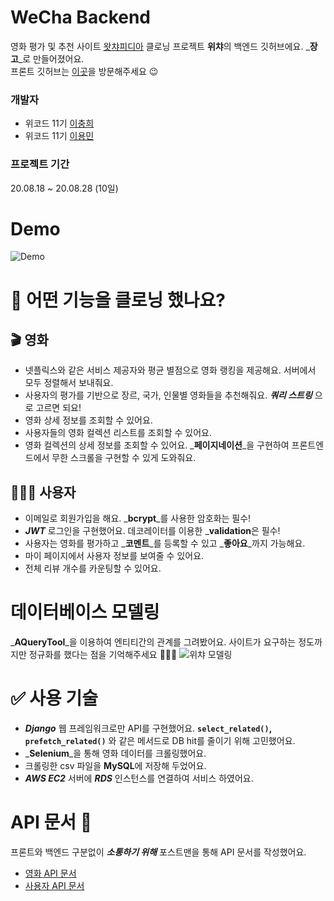 # WeCha Backend
영화 평가 및 추천 사이트 [왓챠피디아](https://pedia.watcha.com/ko-KR) 클로닝 프로젝트 **위챠**의 백엔드 깃허브에요. _**장고**_로 만들어졌어요.<br/>
프론트 깃허브는 [이곳](https://github.com/wecode-bootcamp-korea/11-WeCha-frontend)을 방문해주세요 😉

### 개발자
- 위코드 11기 [이충희](https://github.com/choonghee-lee)
- 위코드 11기 [이용민](https://github.com/eymin1259)

### 프로젝트 기간
20.08.18 ~ 20.08.28 (10일)

# Demo
![Demo](https://images.velog.io/images/choonghee-lee/post/0dcc8e6e-5cb7-49d4-8341-c5a7e84e6dc8/demo.png)

# 🤔 어떤 기능을 클로닝 했나요?
## 🎬 영화
- 넷플릭스와 같은 서비스 제공자와 평균 별점으로 영화 랭킹을 제공해요. 서버에서 모두 정렬해서 보내줘요.
- 사용자의 평가를 기반으로 장르, 국가, 인물별 영화들을 추천해줘요. _**쿼리 스트링**_ 으로 고르면 되요!
- 영화 상세 정보를 조회할 수 있어요.
- 사용자들의 영화 컬렉션 리스트를 조회할 수 있어요.
- 영화 컬렉션의 상세 정보를 조회할 수 있어요. _**페이지네이션**_을 구현하여 프론트엔드에서 무한 스크롤을 구현할 수 있게 도와줘요.

## 👩🏻‍💻 사용자
- 이메일로 회원가입을 해요. _**bcrypt**_를 사용한 암호화는 필수! 
- _**JWT**_ 로그인을 구현했어요. 데코레이터를 이용한 _**validation**은 필수!
- 사용자는 영화를 평가하고 _**코멘트**_를 등록할 수 있고 _**좋아요**_까지 가능해요.
- 마이 페이지에서 사용자 정보를 보여줄 수 있어요. 
- 전체 리뷰 개수를 카운팅할 수 있어요.
 
# 데이터베이스 모델링
_**AQueryTool**_을 이용하여 엔티티간의 관계를 그려봤어요. 사이트가 요구하는 정도까지만 정규화를 했다는 점을 기억해주세요 🙇🏻‍♂️
![위챠 모델링](https://images.velog.io/images/choonghee-lee/post/7a11a8b4-0e52-4d46-a3aa-4a558f79dcc6/image.png)


# ✅ 사용 기술
- _**Django**_ 웹 프레임워크로만 API를 구현했어요. **`select_related()`, `prefetch_related()`** 와 같은 메서드로 DB hit를 줄이기 위해 고민했어요.
- _**Selenium**_을 통해 영화 데이터를 크롤링했어요.
- 크롤링한 csv 파일을 **MySQL**에 저장해 두었어요.
- _**AWS EC2**_ 서버에 _**RDS**_ 인스턴스를 연결하여 서비스 하였어요.

# API 문서 📑
프론트와 백엔드 구분없이 _**소통하기 위해**_ 포스트맨을 통해 API 문서를 작성했어요.
- [영화 API 문서](https://documenter.getpostman.com/view/12235507/T1LV8PVD)
- [사용자 API 문서](https://documenter.getpostman.com/view/8738620/T1LV9PdQ)
